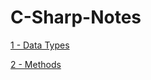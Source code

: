 # C-Sharp-Notes

[1 - Data Types](https://github.com/zeynepakkaya-1/C-Sharp-Notes/blob/main/DataTypes.cs)



[2 - Methods](https://github.com/zeynepakkaya-1/C-Sharp-Notes/blob/main/Methods.cs)
